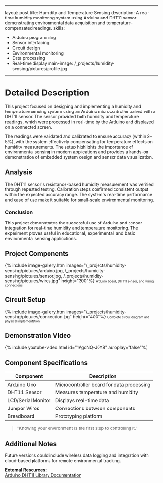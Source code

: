 
---
layout: post
title: Humidity and Temperature Sensing
description: A real-time humidity monitoring system using Arduino and DHT11 sensor demonstrating environmental data acquisition and temperature-compensated readings.
skills: 
  - Arduino programming
  - Sensor interfacing
  - Circuit design
  - Environmental monitoring
  - Data processing
  - Real-time display
main-image: /_projects/humidity-sensing/pictures/profile.jpg
---

# Detailed Description
This project focused on designing and implementing a humidity and temperature sensing system using an Arduino microcontroller paired with a DHT11 sensor. The sensor provided both humidity and temperature readings, which were processed in real-time by the Arduino and displayed on a connected screen.

The readings were validated and calibrated to ensure accuracy (within 2–5%), with the system effectively compensating for temperature effects on humidity measurements. The setup highlights the importance of environmental sensing in modern applications and provides a hands-on demonstration of embedded system design and sensor data visualization.

## Analysis
The DHT11 sensor's resistance-based humidity measurement was verified through repeated testing. Calibration steps confirmed consistent output within the expected accuracy range. The system's real-time performance and ease of use make it suitable for small-scale environmental monitoring.

### Conclusion
This project demonstrates the successful use of Arduino and sensor integration for real-time humidity and temperature monitoring. The experiment proves useful in educational, experimental, and basic environmental sensing applications.

## Project Components
{% include image-gallery.html images="/_projects/humidity-sensing/pictures/arduino.jpg, /_projects/humidity-sensing/pictures/sensor.jpg, /_projects/humidity-sensing/pictures/wires.jpg" height="300"%}
<span style="font-size: 10px">Arduino board, DHT11 sensor, and wiring connections</span>  

## Circuit Setup
{% include image-gallery.html images="/_projects/humidity-sensing/pictures/connection.jpg" height="400"%}
<span style="font-size: 10px">Complete circuit diagram and physical implementation</span>  

## Demonstration Video
{% include youtube-video.html id="1AgcNQ-J0Y8" autoplay="false"%}

## Component Specifications
| Component          | Description                               |
|--------------------|-------------------------------------------|
| Arduino Uno        | Microcontroller board for data processing |
| DHT11 Sensor       | Measures temperature and humidity         |
| LCD/Serial Monitor | Displays real-time data                   |
| Jumper Wires       | Connections between components            |
| Breadboard         | Prototyping platform                      |

> "Knowing your environment is the first step to controlling it."

## Additional Notes
Future versions could include wireless data logging and integration with cloud-based platforms for remote environmental tracking.

**External Resources:**  
[Arduino DHT11 Library Documentation](https://www.arduino.cc/reference/en/libraries/dht-sensor-library/)
